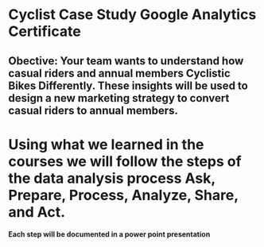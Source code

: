 # Cyclist Case Study Google Analytics Certificate 

## Obective: Your team wants to understand how casual riders and annual members Cyclistic Bikes Differently. These insights will be used to design a new marketing strategy to convert casual riders to annual members. 

# Using what we learned in the courses we will follow the steps of the data analysis process Ask, Prepare, Process, Analyze, Share, and Act. 

**Each step will be documented in a power point presentation**